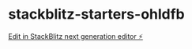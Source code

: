 # stackblitz-starters-ohldfb

[Edit in StackBlitz next generation editor ⚡️](https://stackblitz.com/~/github.com/mohamad-ali-asnawi-93/stackblitz-starters-ohldfb)